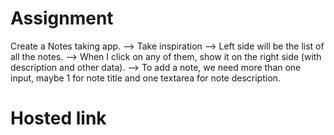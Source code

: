 # Assignment
Create a Notes taking app. --> Take inspiration --> Left side will be the list of all the notes. --> When I click on any of them, show it on the right side (with description and other data). --> To add a note, we need more than one input, maybe 1 for note title and one textarea for note description.
# Hosted link
